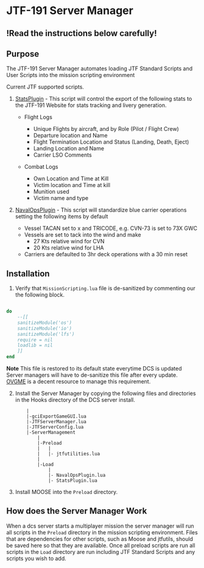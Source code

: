 # JTF-191 Server Manager

## !Read the instructions below carefully!

## Purpose

The JTF-191 Server Manager automates loading JTF Standard Scripts and User Scripts into the mission scripting environment

Current JTF supported scripts.

1. [StatsPlugin](./ServerManagement/Load/StatsPlugin.lua) - This script will control the export of the following stats to the JTF-191 Website
for stats tracking and livery generation.
   * Flight Logs 
     * Unique Flights by aircraft, and by Role (Pilot / Flight Crew) 
     * Departure location and Name
     * Flight Termination Location and Status (Landing, Death, Eject)
     * Landing Location and Name
     * Carrier LSO Comments
     
   * Combat Logs
     * Own Location and Time at Kill
     * Victim location and Time at kill
     * Munition used
     * Victim name and type
     
2. [NavalOpsPlugin](./ServerManagement/Load/NavalOpsPlugin.lua) - This script will standardize
blue carrier operations setting the following items by default
   * Vessel TACAN set to <Hull Number>x and TRICODE, e.g. CVN-73 is set to 73X GWC
   * Vessels are set to tack into the wind and make 
     * 27 Kts relative wind for CVN
     * 20 Kts relative wind for LHA
   * Carriers are defaulted to 3hr deck operations with a 30 min reset

## Installation

1. Verify that `MissionScripting.lua` file is de-sanitized by commenting our the following block.
```lua

do
    --[[ 
    sanitizeModule('os')
    sanitizeModule('io')
    sanitizeModule('lfs')
    require = nil
    loadlib = nil
    ]]
end

```
**Note** This file is restored to its default state everytime DCS is updated Server managers will have to de-sanitize 
this file after every update. [OVGME](https://wiki.hoggitworld.com/view/OVGME) is a decent resource to manage this 
requirement.  

2. Install the Server Manager by copying the following files and directories in the Hooks directory of the DCS server 
install.

    ```~/Saved Games/DCS.openbeta/Scripts/Hooks
        |
        |-gciExportGameGUI.lua
        |-JTFServerManager.lua
        |-JTFServerConfig.lua
        |-ServerManagement
            |
            |-Preload
            |   |
            |   |- jtfutilities.lua
            |
            |-Load
                |
                |- NavalOpsPlugin.lua
                |- StatsPlugin.lua
   ```

3. Install MOOSE into the `Preload` directory.

## How does the Server Manager Work

When a dcs server starts a multiplayer mission the server manager will run all scripts in the `Preload` directory in 
the mission scripting environment. Files that are dependencies for other scripts, such as Moose and jtfutils, should be 
saved here so that they are available. Once all preload scripts are run all scripts in the `Load` directory are run 
including JTF Standard Scripts and any scripts you wish to add.





